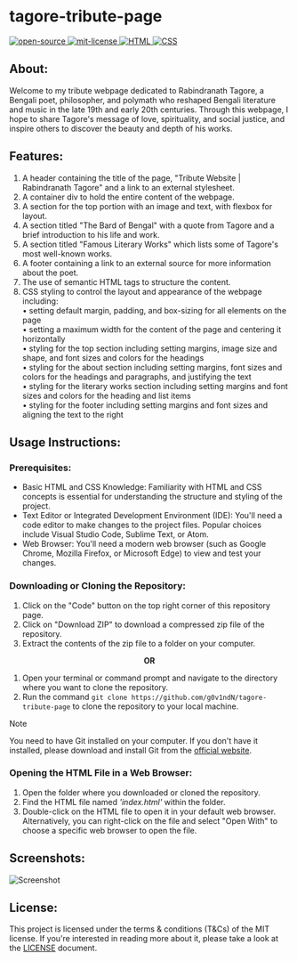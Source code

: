 # tagore-tribute-page
<div align="left">
   <a href="https://opensource.org/osd">
      <img src="https://img.shields.io/badge/Open%20Source-%2328a745" alt="open-source"/>
   </a>
   <a href="https://opensource.org/license/mit/">
      <img src="https://img.shields.io/badge/License-MIT-green" alt="mit-license"/>
   </a>
   <a href="https://developer.mozilla.org/en-US/docs/Web/HTML">
      <img src="https://img.shields.io/badge/HTML-%23E44D26?logo=html5&logoColor=white" alt="HTML"/>
   </a>
   <a href="https://developer.mozilla.org/en-US/docs/Web/CSS">
      <img src="https://img.shields.io/badge/CSS-%232965F1?logo=css3&logoColor=white" alt="CSS"/>
   </a>
</div>

## About:
Welcome to my tribute webpage dedicated to Rabindranath Tagore, a Bengali poet, philosopher, and polymath who reshaped Bengali literature and music in the late 19th and early 20th centuries. Through this webpage, I hope to share Tagore's message of love, spirituality, and social justice, and inspire others to discover the beauty and depth of his works.

## Features: 
1. A header containing the title of the page, "Tribute Website | Rabindranath Tagore" and a link to an external stylesheet.
2. A container div to hold the entire content of the webpage.
3. A section for the top portion with an image and text, with flexbox for layout.
4. A section titled "The Bard of Bengal" with a quote from Tagore and a brief introduction to his life and work.
5. A section titled "Famous Literary Works" which lists some of Tagore's most well-known works.
6. A footer containing a link to an external source for more information about the poet.
7. The use of semantic HTML tags to structure the content.
8. CSS styling to control the layout and appearance of the webpage including: <br>
   • setting default margin, padding, and box-sizing for all elements on the page <br>
   • setting a maximum width for the content of the page and centering it horizontally <br>
   • styling for the top section including setting margins, image size and shape, and font sizes and colors for the headings <br>
   • styling for the about section including setting margins, font sizes and colors for the headings and paragraphs, and justifying the text <br>
   • styling for the literary works section including setting margins and font sizes and colors for the heading and list items <br>
   • styling for the footer including setting margins and font sizes and aligning the text to the right
   
## Usage Instructions:

### Prerequisites:
- Basic HTML and CSS Knowledge: Familiarity with HTML and CSS concepts is essential for understanding the structure and styling of the project.
- Text Editor or Integrated Development Environment (IDE): You'll need a code editor to make changes to the project files. Popular choices include Visual Studio Code, Sublime Text, or Atom.
- Web Browser: You'll need a modern web browser (such as Google Chrome, Mozilla Firefox, or Microsoft Edge) to view and test your changes.
  
### Downloading or Cloning the Repository:
1. Click on the "Code" button on the top right corner of this repository page.
2. Click on "Download ZIP" to download a compressed zip file of the repository.
3. Extract the contents of the zip file to a folder on your computer.

<p align="center"><b> OR </b></p>

1. Open your terminal or command prompt and navigate to the directory where you want to clone the repository.
2. Run the command `git clone https://github.com/g0v1ndN/tagore-tribute-page` to clone the repository to your local machine.
> [!NOTE]
> You need to have Git installed on your computer. If you don't have it installed, please download and install Git from the [official website](https://git-scm.com).

### Opening the HTML File in a Web Browser:
1. Open the folder where you downloaded or cloned the repository.
2. Find the HTML file named _'index.html'_ within the folder.
3. Double-click on the HTML file to open it in your default web browser. Alternatively, you can right-click on the file and select "Open With" to choose a specific web browser to open the file.

## Screenshots: 
<img src="https://github.com/g0v1ndN/tagore-tribute-page/blob/main/images/Screenshot%20001.png" alt="Screenshot"/>

## License: 
This project is licensed under the terms & conditions (T&Cs) of the MIT license. If you're interested in reading more about it, please take a look at the <a href="https://github.com/g0v1ndN/tagore-tribute-page/blob/main/LICENSE">LICENSE</a> document.
